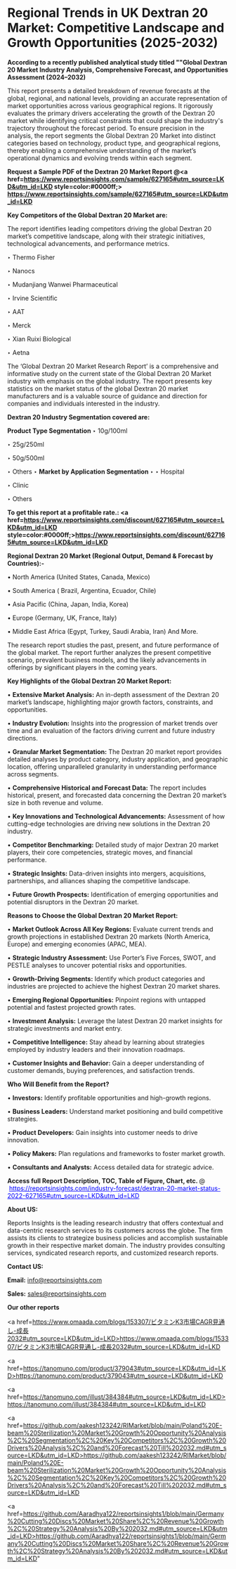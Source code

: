 # Regional Trends in UK Dextran 20 Market: Competitive Landscape and Growth Opportunities (2025-2032)

<strong>According to a recently published analytical study titled ""Global Dextran 20 Market Industry Analysis, Comprehensive Forecast, and Opportunities Assessment (2024–2032)</strong>

This report presents a detailed breakdown of revenue forecasts at the global, regional, and national levels, providing an accurate representation of market opportunities across various geographical regions. It rigorously evaluates the primary drivers accelerating the growth of the Dextran 20 market while identifying critical constraints that could shape the industry's trajectory throughout the forecast period. To ensure precision in the analysis, the report segments the Global Dextran 20 Market into distinct categories based on technology, product type, and geographical regions, thereby enabling a comprehensive understanding of the market’s operational dynamics and evolving trends within each segment.

<strong>Request a Sample PDF of the Dextran 20 Market Report </strong><strong>@<a href=https://www.reportsinsights.com/sample/627165#utm_source=LKD&utm_id=LKD style=color:#0000ff;> https://www.reportsinsights.com/sample/627165#utm_source=LKD&utm_id=LKD</a></strong></font>

<strong>Key Competitors of the Global Dextran 20 Market are:</strong>

The report identifies leading competitors driving the global Dextran 20 market’s competitive landscape, along with their strategic initiatives, technological advancements, and performance metrics.

‣ Thermo Fisher

‣ Nanocs

‣ Mudanjiang Wanwei Pharmaceutical

‣ Irvine Scientific

‣ AAT

‣ Merck

‣ Xian Ruixi Biological

‣ Aetna

The ‘Global Dextran 20 Market Research Report’ is a comprehensive and informative study on the current state of the Global Dextran 20 Market industry with emphasis on the global industry. The report presents key statistics on the market status of the global Dextran 20 market manufacturers and is a valuable source of guidance and direction for companies and individuals interested in the industry.

<strong>Dextran 20 Industry Segmentation covered are:</strong>

<strong>Product Type Segmentation</strong>
‣
10g/100ml

‣ 25g/250ml

‣ 50g/500ml

‣ Others
‣ 
<strong>Market by Application Segmentation</strong>
‣
‣  Hospital

‣ Clinic

‣ Others

<strong>To get this report at a profitable rate.: <a href=https://www.reportsinsights.com/discount/627165#utm_source=LKD&utm_id=LKD style=color:#0000ff;>https://www.reportsinsights.com/discount/627165#utm_source=LKD&utm_id=LKD</a></strong></font>

<strong>Regional Dextran 20 Market (Regional Output, Demand &amp; Forecast by Countries):-</strong>

• North America (United States, Canada, Mexico)

• South America ( Brazil, Argentina, Ecuador, Chile)

• Asia Pacific (China, Japan, India, Korea)

• Europe (Germany, UK, France, Italy)

• Middle East Africa (Egypt, Turkey, Saudi Arabia, Iran) And More.

The research report studies the past, present, and future performance of the global market. The report further analyzes the present competitive scenario, prevalent business models, and the likely advancements in offerings by significant players in the coming years.

<strong>Key Highlights of the Global Dextran 20 Market Report:</strong>

• <strong>Extensive Market Analysis:</strong> An in-depth assessment of the Dextran 20 market’s landscape, highlighting major growth factors, constraints, and opportunities.

• <strong>Industry Evolution:</strong> Insights into the progression of market trends over time and an evaluation of the factors driving current and future industry directions.

• <strong>Granular Market Segmentation:</strong> The Dextran 20 market report provides detailed analyses by product category, industry application, and geographic location, offering unparalleled granularity in understanding performance across segments.

• <strong>Comprehensive Historical and Forecast Data:</strong> The report includes historical, present, and forecasted data concerning the Dextran 20 market’s size in both revenue and volume.

• <strong>Key Innovations and Technological Advancements:</strong> Assessment of how cutting-edge technologies are driving new solutions in the Dextran 20 industry.

• <strong>Competitor Benchmarking:</strong> Detailed study of major Dextran 20 market players, their core competencies, strategic moves, and financial performance.

• <strong>Strategic Insights:</strong> Data-driven insights into mergers, acquisitions, partnerships, and alliances shaping the competitive landscape.

• <strong>Future Growth Prospects:</strong> Identification of emerging opportunities and potential disruptors in the Dextran 20 market.

<strong>Reasons to Choose the Global Dextran 20 Market Report:</strong>

• <strong>Market Outlook Across All Key Regions:</strong> Evaluate current trends and growth projections in established Dextran 20 markets (North America, Europe) and emerging economies (APAC, MEA).

• <strong>Strategic Industry Assessment:</strong> Use Porter’s Five Forces, SWOT, and PESTLE analyses to uncover potential risks and opportunities.

• <strong>Growth-Driving Segments:</strong> Identify which product categories and industries are projected to achieve the highest Dextran 20 market shares.

• <strong>Emerging Regional Opportunities:</strong> Pinpoint regions with untapped potential and fastest projected growth rates.

• <strong>Investment Analysis:</strong> Leverage the latest Dextran 20 market insights for strategic investments and market entry.

• <strong>Competitive Intelligence:</strong> Stay ahead by learning about strategies employed by industry leaders and their innovation roadmaps.

• <strong>Customer Insights and Behavior:</strong> Gain a deeper understanding of customer demands, buying preferences, and satisfaction trends.

<strong>Who Will Benefit from the Report?</strong>

• <strong>Investors:</strong> Identify profitable opportunities and high-growth regions.

• <strong>Business Leaders:</strong> Understand market positioning and build competitive strategies.

• <strong>Product Developers:</strong> Gain insights into customer needs to drive innovation.

• <strong>Policy Makers:</strong> Plan regulations and frameworks to foster market growth.

• <strong>Consultants and Analysts:</strong> Access detailed data for strategic advice.
</ul>
<strong>Access full Report Description, TOC, Table of Figure, Chart, etc. </strong>@  <a href=https://reportsinsights.com/industry-forecast/dextran-20-market-status-2022-627165#utm_source=LKD&utm_id=LKD style=color:#0000ff;>https://reportsinsights.com/industry-forecast/dextran-20-market-status-2022-627165#utm_source=LKD&utm_id=LKD</a></font>

<strong><strong>About US</strong>:</strong>

Reports Insights is the leading research industry that offers contextual and data-centric research services to its customers across the globe. The firm assists its clients to strategize business policies and accomplish sustainable growth in their respective market domain. The industry provides consulting services, syndicated research reports, and customized research reports.

<strong>Contact US:</strong>

<p class=""""><b>Email:</b> <a href=mailto:info@reportsinsights.com>info@reportsinsights.com</a></p>
<p class=""""><b>Sales:</b> <a href=mailto:sales@reportsinsights.com>sales@reportsinsights.com</a></p>

<strong>Our other reports</strong>

<a href=https://www.omaada.com/blogs/153307/ビタミンK3市場CAGR見通し-成長2032#utm_source=LKD&utm_id=LKD>https://www.omaada.com/blogs/153307/ビタミンK3市場CAGR見通し-成長2032#utm_source=LKD&utm_id=LKD</a>

<a href=https://tanomuno.com/product/379043#utm_source=LKD&utm_id=LKD>https://tanomuno.com/product/379043#utm_source=LKD&utm_id=LKD</a>

<a href=https://tanomuno.com/illust/384384#utm_source=LKD&utm_id=LKD>https://tanomuno.com/illust/384384#utm_source=LKD&utm_id=LKD</a>

<a href=https://github.com/aakesh123242/RIMarket/blob/main/Poland%20E-beam%20Sterilization%20Market%20Growth%20Opportunity%20Analysis%2C%20Segmentation%2C%20Key%20Competitors%2C%20Growth%20Drivers%20Analysis%2C%20and%20Forecast%20Till%202032.md#utm_source=LKD&utm_id=LKD>https://github.com/aakesh123242/RIMarket/blob/main/Poland%20E-beam%20Sterilization%20Market%20Growth%20Opportunity%20Analysis%2C%20Segmentation%2C%20Key%20Competitors%2C%20Growth%20Drivers%20Analysis%2C%20and%20Forecast%20Till%202032.md#utm_source=LKD&utm_id=LKD</a>

<a href=https://github.com/Aaradhya122/reportsinsights1/blob/main/Germany%20Cutting%20Discs%20Market%20Share%2C%20Revenue%20Growth%2C%20Strategy%20Analysis%20By%202032.md#utm_source=LKD&utm_id=LKD>https://github.com/Aaradhya122/reportsinsights1/blob/main/Germany%20Cutting%20Discs%20Market%20Share%2C%20Revenue%20Growth%2C%20Strategy%20Analysis%20By%202032.md#utm_source=LKD&utm_id=LKD</a>"
